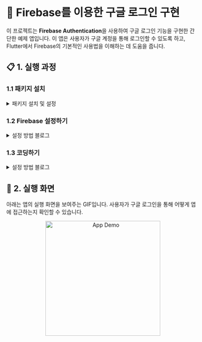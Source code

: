 # 🔐 Firebase를 이용한 구글 로그인 구현

이 프로젝트는 **Firebase Authentication**을 사용하여 구글 로그인 기능을 구현한 간단한 예제 앱입니다. 이 앱은 사용자가 구글 계정을 통해 로그인할 수 있도록 하고, Flutter에서 Firebase의 기본적인 사용법을 이해하는 데 도움을 줍니다.

## 📋 1. 실행 과정

### 1.1 패키지 설치
<details>
<summary> 패키지 설치 및 설정</summary>
<div markdown="1">

구글 로그인 기능을 구현하기 위해서 아래 3개의 패키지를 설치해 주어야 한다.

- [google_sighn_in](https://pub.dev/packages/google_sign_in)
- [firebase_auth](https://pub.dev/packages/firebase_auth)
- [firebase_core](https://pub.dev/packages/firebase_core)

```yaml
dependencies:
  google_sign_in: ^6.2.1
  firebase_auth: ^4.15.3
  firebase_core: ^2.24.2
```
</div>
</details>

### 1.2 Firebase 설정하기
<details>
<summary>설정 방법 블로그</summary>
<div markdown="1">
https://velog.io/@gwi060722/Google-login-%EC%97%B0%EB%8F%99%EB%B0%A9%EB%B2%95
</div>
</details>

### 1.3 코딩하기 
<details>
<summary>설정 방법 블로그</summary>
<div markdown="1">
https://velog.io/@gwi060722/Google-login-%EC%97%B0%EB%8F%99%EB%B0%A9%EB%B2%95
</div>
</details>

## 🎥 2. 실행 화면
아래는 앱의 실행 화면을 보여주는 GIF입니다. 사용자가 구글 로그인을 통해 어떻게 앱에 접근하는지 확인할 수 있습니다.

<p align="center">
  <img src="https://github.com/user-attachments/assets/ea325e9f-5f4d-4b35-af5f-229f65832e53" alt="App Demo" width="300">
</p>
